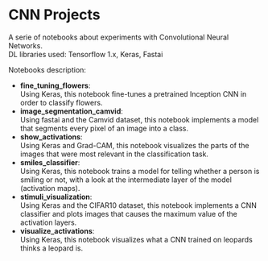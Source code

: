 # CNN Projects

A serie of notebooks about experiments with Convolutional Neural Networks. <br>
DL libraries used: Tensorflow 1.x, Keras, Fastai

Notebooks description:

 - **fine_tuning_flowers**: <br>
 Using Keras, this notebook fine-tunes a pretrained Inception CNN in order to classify flowers.
 - **image_segmentation_camvid**: <br>
 Using fastai and the Camvid dataset, this notebook implements a model that segments every pixel of an image into a class.
 - **show_activations**: <br>
 Using Keras and Grad-CAM, this notebook visualizes the parts of the images that were most relevant in the classification task.
 - **smiles_classifier**: <br>
 Using Keras, this notebook trains a model for telling whether a person is smiling or not, with a look at the intermediate layer of the model (activation maps).
 - **stimuli_visualization**: <br>
 Using Keras and the CIFAR10 dataset, this notebook implements a CNN classifier and plots images that causes the maximum value of the activation layers.
 - **visualize_activations**: <br>
 Using Keras, this notebook visualizes what a CNN trained on leopards thinks a leopard is.
